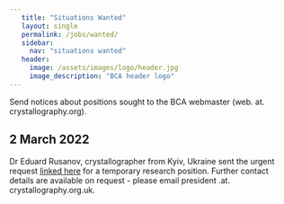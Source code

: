 ```yaml
---
   title: "Situations Wanted"
   layout: single
   permalink: /jobs/wanted/
   sidebar:
     nav: "situations wanted"
   header:
     image: /assets/images/logo/header.jpg
     image_description: "BCA header logo"
---
```


Send notices about positions sought to the BCA webmaster (web. at. crystallography.org).

## 2 March 2022

Dr Eduard Rusanov, crystallographer from Kyiv, Ukraine sent the urgent request [linked here](/assets/pdf/DrEduardRusanov.pdf) for a temporary research position. Further contact details are available on request - please email president .at. crystallography.org.uk.



